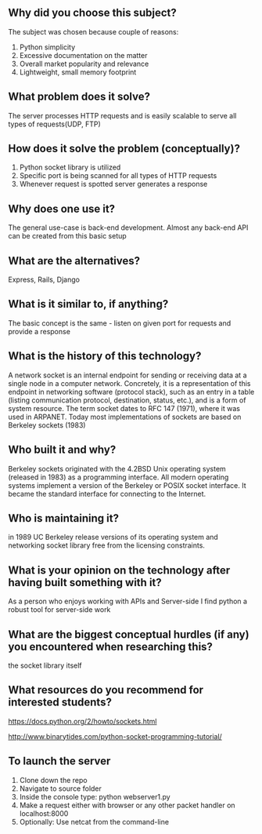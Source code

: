 ## Why did you choose this subject?
The subject was chosen because couple of reasons:
1. Python simplicity
2. Excessive documentation on the matter
3. Overall market popularity and relevance
4. Lightweight, small memory footprint

## What problem does it solve?
The server processes HTTP requests and is easily scalable to serve all types of requests(UDP, FTP)

## How does it solve the problem (conceptually)?
1. Python socket library is utilized
2. Specific port is being scanned for all types of HTTP requests
3. Whenever request is spotted server generates a response

## Why does one use it?
The general use-case is back-end development.
Almost any back-end API can be created from this basic setup

## What are the alternatives?
Express, Rails, Django

## What is it similar to, if anything?
The basic concept is the same - 
listen on given port for requests and provide a response

## What is the history of this technology?
A network socket is an internal endpoint for sending or receiving data at a single node in a computer network. 
Concretely, it is a representation of this endpoint in networking software (protocol stack), 
such as an entry in a table (listing communication protocol, destination, status, etc.), and is a form of system resource.
The term socket dates to RFC 147 (1971), where it was used in ARPANET. 
Today most implementations of sockets are based on Berkeley sockets (1983)

## Who built it and why?
Berkeley sockets originated with the 4.2BSD Unix operating system (released in 1983) as a programming interface. 
All modern operating systems implement a version of the Berkeley or POSIX socket interface. It became the standard interface for connecting to the Internet. 

## Who is maintaining it?
in 1989 UC Berkeley release versions of its operating system and networking socket library free from the licensing constraints.

## What is your opinion on the technology after having built something with it?
As a person who enjoys working with APIs and Server-side I find python a robust tool
for server-side work  

## What are the biggest conceptual hurdles (if any) you encountered when researching this?
the socket library itself

## What resources do you recommend for interested students?
https://docs.python.org/2/howto/sockets.html

http://www.binarytides.com/python-socket-programming-tutorial/


## To launch the server
1. Clone down the repo
2. Navigate to source folder
3. Inside the console type: python webserver1.py
4. Make a request either with browser or any other packet handler on localhost:8000
5. Optionally: Use netcat from the command-line 

